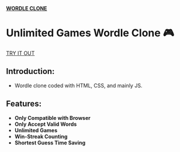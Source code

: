 [**WORDLE CLONE**](https://tamh29.github.io/wordle/)

# Unlimited Games Wordle Clone :video_game:

[TRY IT OUT](https://tamh29.github.io/wordle/)

## Introduction:
- Wordle clone coded with HTML, CSS, and mainly JS.  

## Features: 
- **Only Compatible with Browser**
- **Only Accept Valid Words**
- **Unlimited Games** 
- **Win-Streak Counting** 
- **Shortest Guess Time Saving**
